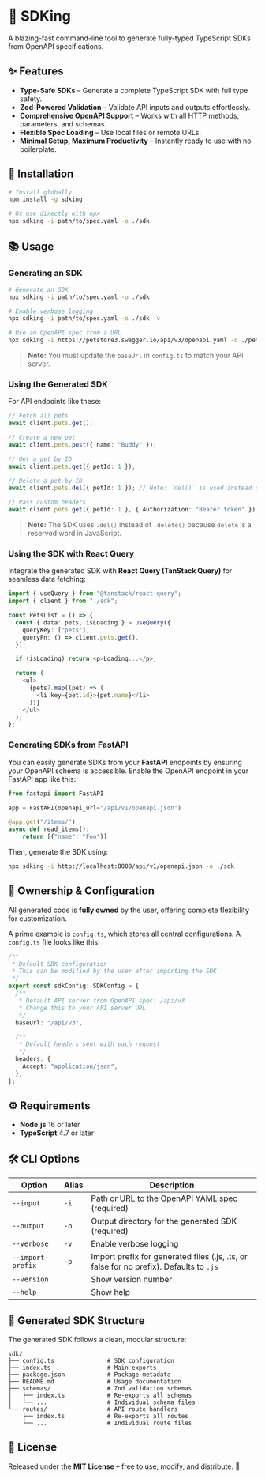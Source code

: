 # 👑 SDKing

A blazing-fast command-line tool to generate fully-typed TypeScript SDKs from OpenAPI specifications.

## ✨ Features

- **Type-Safe SDKs** – Generate a complete TypeScript SDK with full type safety.
- **Zod-Powered Validation** – Validate API inputs and outputs effortlessly.
- **Comprehensive OpenAPI Support** – Works with all HTTP methods, parameters, and schemas.
- **Flexible Spec Loading** – Use local files or remote URLs.
- **Minimal Setup, Maximum Productivity** – Instantly ready to use with no boilerplate.

## 🚀 Installation

```bash
# Install globally
npm install -g sdking

# Or use directly with npx
npx sdking -i path/to/spec.yaml -o ./sdk
```

## 📚 Usage

### Generating an SDK

```bash
# Generate an SDK
npx sdking -i path/to/spec.yaml -o ./sdk

# Enable verbose logging
npx sdking -i path/to/spec.yaml -o ./sdk -v

# Use an OpenAPI spec from a URL
npx sdking -i https://petstore3.swagger.io/api/v3/openapi.yaml -o ./petstore-sdk
```

> **Note:** You must update the `baseUrl` in `config.ts` to match your API server.

### Using the Generated SDK

For API endpoints like these:

```typescript
// Fetch all pets
await client.pets.get();

// Create a new pet
await client.pets.post({ name: "Buddy" });

// Get a pet by ID
await client.pets.get({ petId: 1 });

// Delete a pet by ID
await client.pets.del({ petId: 1 }); // Note: `del()` is used instead of `delete()`

// Pass custom headers
await client.pets.get({ petId: 1 }, { Authorization: "Bearer token" });
```

> **Note:** The SDK uses `.del()` instead of `.delete()` because `delete` is a reserved word in JavaScript.

### Using the SDK with React Query

Integrate the generated SDK with **React Query (TanStack Query)** for seamless data fetching:

```typescript
import { useQuery } from "@tanstack/react-query";
import { client } from "./sdk";

const PetsList = () => {
  const { data: pets, isLoading } = useQuery({
    queryKey: ["pets"],
    queryFn: () => client.pets.get(),
  });

  if (isLoading) return <p>Loading...</p>;

  return (
    <ul>
      {pets?.map((pet) => (
        <li key={pet.id}>{pet.name}</li>
      ))}
    </ul>
  );
};
```

### Generating SDKs from FastAPI

You can easily generate SDKs from your **FastAPI** endpoints by ensuring your OpenAPI schema is accessible. Enable the OpenAPI endpoint in your FastAPI app like this:

```python
from fastapi import FastAPI

app = FastAPI(openapi_url="/api/v1/openapi.json")

@app.get("/items/")
async def read_items():
    return [{"name": "Foo"}]
```

Then, generate the SDK using:

```bash
npx sdking -i http://localhost:8000/api/v1/openapi.json -o ./sdk
```

## 🔧 Ownership & Configuration

All generated code is **fully owned** by the user, offering complete flexibility for customization.

A prime example is `config.ts`, which stores all central configurations. A `config.ts` file looks like this:

```typescript
/**
 * Default SDK configuration
 * This can be modified by the user after importing the SDK
 */
export const sdkConfig: SDKConfig = {
  /**
   * Default API server from OpenAPI spec: /api/v3
   * Change this to your API server URL
   */
  baseUrl: "/api/v3",

  /**
   * Default headers sent with each request
   */
  headers: {
    Accept: "application/json",
  },
};
```

## ⚙️ Requirements

- **Node.js** 16 or later
- **TypeScript** 4.7 or later

## 🛠️ CLI Options

| Option            | Alias | Description                                                                             |
| ----------------- | ----- | --------------------------------------------------------------------------------------- |
| `--input`         | `-i`  | Path or URL to the OpenAPI YAML spec (required)                                         |
| `--output`        | `-o`  | Output directory for the generated SDK (required)                                       |
| `--verbose`       | `-v`  | Enable verbose logging                                                                  |
| `--import-prefix` | `-p`  | Import prefix for generated files (.js, .ts, or false for no prefix). Defaults to `.js` |
| `--version`       |       | Show version number                                                                     |
| `--help`          |       | Show help                                                                               |

## 💂️ Generated SDK Structure

The generated SDK follows a clean, modular structure:

```
sdk/
├── config.ts               # SDK configuration
├── index.ts                # Main exports
├── package.json            # Package metadata
├── README.md               # Usage documentation
├── schemas/                # Zod validation schemas
│   ├── index.ts            # Re-exports all schemas
│   └── ...                 # Individual schema files
└── routes/                 # API route handlers
    ├── index.ts            # Re-exports all routes
    └── ...                 # Individual route files
```

## 📜 License

Released under the **MIT License** – free to use, modify, and distribute. 🎉
